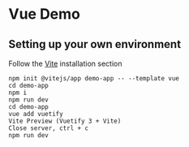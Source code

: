 # Vue Demo

## Setting up your own environment

Follow the [Vite](https://next.vuetifyjs.com/en/getting-started/installation/) installation section

```
npm init @vitejs/app demo-app -- --template vue
cd demo-app
npm i
npm run dev
cd demo-app
vue add vuetify
Vite Preview (Vuetify 3 + Vite)
Close server, ctrl + c
npm run dev
```
